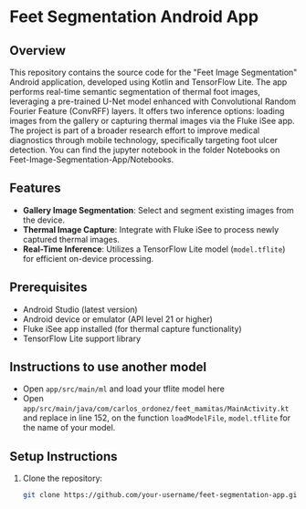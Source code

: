 # Feet Segmentation Android App

## Overview
This repository contains the source code for the "Feet Image Segmentation" Android application, developed using Kotlin and TensorFlow Lite. The app performs real-time semantic segmentation of thermal foot images, leveraging a pre-trained U-Net model enhanced with Convolutional Random Fourier Feature (ConvRFF) layers. It offers two inference options: loading images from the gallery or capturing thermal images via the Fluke iSee app. The project is part of a broader research effort to improve medical diagnostics through mobile technology, specifically targeting foot ulcer detection. You can find the jupyter notebook in the folder Notebooks on Feet-Image-Segmentation-App/Notebooks.

## Features
- **Gallery Image Segmentation**: Select and segment existing images from the device.
- **Thermal Image Capture**: Integrate with Fluke iSee to process newly captured thermal images.
- **Real-Time Inference**: Utilizes a TensorFlow Lite model (`model.tflite`) for efficient on-device processing.

## Prerequisites
- Android Studio (latest version)
- Android device or emulator (API level 21 or higher)
- Fluke iSee app installed (for thermal capture functionality)
- TensorFlow Lite support library

## Instructions to use another model
- Open `app/src/main/ml` and load your tflite model here
- Open `app/src/main/java/com/carlos_ordonez/feet_mamitas/MainActivity.kt` and replace in line 152, on the function `loadModelFile`, `model.tflite` for the name of your model.

## Setup Instructions
1. Clone the repository:
   ```bash
   git clone https://github.com/your-username/feet-segmentation-app.git
